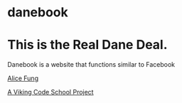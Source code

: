 danebook
========

This is the Real Dane Deal.
=======



Danebook is a website that functions similar to Facebook

[Alice Fung](http://github.com/alicefung/)


[A Viking Code School Project](http://www.vikingcodeschool.com/)


